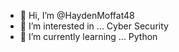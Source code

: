 - 👋 Hi, I’m @HaydenMoffat48
- 👀 I’m interested in ... Cyber Security
- 🌱 I’m currently learning ... Python

<!---
HaydenMoffat48/HaydenMoffat48 is a ✨ special ✨ repository because its `README.md` (this file) appears on your GitHub profile.
You can click the Preview link to take a look at your changes.
--->
